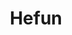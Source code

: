 ---
layout: place
title: "Hefun"
permalink: /virginia/blacksburg/hefun.html
stateAbbr: VA
stateName: Virginia
cityName: Blacksburg
seo:
  name: "Hefun"
  type: Restaurant
  links: https://blacksburghefun.com/
description: "Hefun serves delicious sushi in Blacksburg, Virginia. Try fresh Japanese dishes for a great dining experience. Available for takeout, delivery, lunch, and dinner."
place_id: ChIJQZw4VGOVTYgRizx5s-PVKHA
photos:
  - name: >-
      places/ChIJQZw4VGOVTYgRizx5s-PVKHA/photos/AeeoHcKzDGk5LElw4tGnWdUtsGm1rx2V7hV4luO-SDxcFRvWt2Sb3fUhg4Bz8HE_APdJI0PGPgSR98jnqISmN1mvdEdfoya0acK9wOD8kHpDYC4qRK8aaBO46ck2egpGZgGgVDj8eJPGARA4x8bIBv0WQeMGL8O1_xU_pGx7_wPnmoQFViu-IBy-VRq8SYQKN_qPomV2qovU8DdM3C9K4mdXFyz4HcAUuXSW8TaVoSEtJwxza6g0ZPxa_pDv9Tj35L0qCKWWUvyU0lxxg9-2sOyd4frKH5DYWbkbr6gXeKkN04QIdHzkxsh5M9edHinwE1IQnJe8CysrAkNnlyU3lBO1Thu0i63sZcYx4ODi34ZG-E_5I3zm-iAjg8Ral7RpzWRilmwXJ-upcLHlTVvxqEydf8W6oI8eVrexkbMajKKG0URj0O_c
    widthPx: 4032
    heightPx: 2268
    authorAttributions:
      - displayName: Peter Lo
        uri: https://maps.google.com/maps/contrib/100443560500762461797
        photoUri: >-
          https://lh3.googleusercontent.com/a-/ALV-UjXpRKxs3SeW5QSz_-GZ1e6QkLoEE3l6OVG0Zo2T1-TYtCZaGMmc=s100-p-k-no-mo
    flagContentUri: >-
      https://www.google.com/local/imagery/report/?cb_client=maps_api_places.places_api&image_key=!1e10!2sCIHM0ogKEICAgIDhsJacpAE&hl=en-US
    googleMapsUri: >-
      https://www.google.com/maps/place//data=!3m4!1e2!3m2!1sCIHM0ogKEICAgIDhsJacpAE!2e10!4m2!3m1!1s0x884d956354389c41:0x7028d5e3b3793c8b
  - name: >-
      places/ChIJQZw4VGOVTYgRizx5s-PVKHA/photos/AeeoHcKgygC71CpQv2eEevgCmPUfdgp1rejZMS7qjHMZsrINnAfHgSh4LJ82MV8feWpdA06Z6PnsU6wsyvKNPOYa-EuQxDDfpOZdklEILwlPwZ_IBrpj17rOIFhfkve27e4X-zPoj5Tf2v0RVht8pYkmNS3VJ5HuQ3nYN_YG-0AzmJiO2Yb3Cbnq6UBx4CkCUasigm4C679_ivIGIYjvLm47m9KyJ9hM4pVu7OghpPYeWlnZavQD-xzxr-3xZGaAQJWD9s-idt80da_kCcLgNvc7ZGo4lOe50sxxzgfuWPrGOYfMUdy8bUTnsSBSArcTj8iOP7elKKAixtD69-G9cCD1RF5I4yM4Ot27hBioXv_MWeYotF4PNXnBpDM6TBn42F0A_5Dchurx8rtcI4XQ7TjtXhGxGzh7fK0ghDFOYFZZhXeWvhTR
    widthPx: 4800
    heightPx: 3600
    authorAttributions:
      - displayName: David P. Ribbe
        uri: https://maps.google.com/maps/contrib/107049880171389154838
        photoUri: >-
          https://lh3.googleusercontent.com/a-/ALV-UjWGtXgRtV3dY6ZYX0_EJUVLIEKqROYRa1SYN9pSItR0yn7aUsJWFA=s100-p-k-no-mo
    flagContentUri: >-
      https://www.google.com/local/imagery/report/?cb_client=maps_api_places.places_api&image_key=!1e10!2sCIHM0ogKEICAgIDhxsnTjQE&hl=en-US
    googleMapsUri: >-
      https://www.google.com/maps/place//data=!3m4!1e2!3m2!1sCIHM0ogKEICAgIDhxsnTjQE!2e10!4m2!3m1!1s0x884d956354389c41:0x7028d5e3b3793c8b
  - name: >-
      places/ChIJQZw4VGOVTYgRizx5s-PVKHA/photos/AeeoHcJF0MD0fe_Ivwyp4cJkqYRIdZhD_-4NsD93V0NdCmrN3BSWkfPBa6GOyUMbz-XuvwycP0VS_5sfGgG0o0FJpdgn6_f25UbJJoxKQ2h8-z97ohrFs59lT4wFUI_3_5NfD5pS2lMV3of8BUj_hoICCko1XKgvKFize-VTBdO_VoiUZupyT6MhCcwbgQRKSFPmI36yfqtcKunQkkB-L9UctJmG39vKVg-QUDNVb93wODSumeE-7j_U950pyL93qnDgqPj5iYp_vx-EOhunzBd8D3hY7mg0bKl7Q2OmMl0CqtnQCaVMsHMJkRn1WOQ8jPadkdx9WMPBCfu9E_t7UHF5gJX8q6I_2p-C5Dw2-QDLxd4YrOA5WWW5BCKid4bzZmGXx6mQ4EwbKJus2KaaOFQog4liaYfDUOmGSoB8IZlfgsCqtg
    widthPx: 4800
    heightPx: 3600
    authorAttributions:
      - displayName: Kaelyn Globig
        uri: https://maps.google.com/maps/contrib/111271953805718721518
        photoUri: >-
          https://lh3.googleusercontent.com/a-/ALV-UjVLgoEar4Jivrek7rpm6znnd1NPWUomiVEWv_rZ7MJT5F8YYQyV=s100-p-k-no-mo
    flagContentUri: >-
      https://www.google.com/local/imagery/report/?cb_client=maps_api_places.places_api&image_key=!1e10!2sCIHM0ogKEICAgMCIm7K7LQ&hl=en-US
    googleMapsUri: >-
      https://www.google.com/maps/place//data=!3m4!1e2!3m2!1sCIHM0ogKEICAgMCIm7K7LQ!2e10!4m2!3m1!1s0x884d956354389c41:0x7028d5e3b3793c8b
  - name: >-
      places/ChIJQZw4VGOVTYgRizx5s-PVKHA/photos/AeeoHcKiy6sdSMqcTVM2ySSHDZJyI3o1ALHsBnDcWJe2Pi4MxklF0Ykiw6mEbkfEICj001fgSFps4LhqnyvXapaRhUfA8qECWITDpTMKJTcocEC6vnsIgGEJKRPM5Uiww_bAcmt4GccXXBWUQ-_z85Q65kZoquYzrvMf9CJxDIxs9cbwZ9f2llec4cS-GS3uVpRQ1V-brDjunuhzHh2X6-jnkbtIveuR_E6kbfGY4U4UsYPhwC9XZm9GjePyK53-JyAO38dyMCqcC4y3pdN0nEJ25YP-YsMaDrxfL5yBYBwMOLCGrijCV6mybPz1YoAH_KOr7OQTrkU5N4YR2aNnQ9y-SB68lXy3Art_VL8ZlBD_KtIjx1Hen9uC3oNGJH0oi4szfmGkxzl7M-GpXmCbOPvNDnQFqo7sPuw2t1pXz_ednsgpIA
    widthPx: 4032
    heightPx: 3024
    authorAttributions:
      - displayName: Sergio Hernandez
        uri: https://maps.google.com/maps/contrib/106746991746839471644
        photoUri: >-
          https://lh3.googleusercontent.com/a-/ALV-UjVaQf345GFC5_W4SuK9q5zzfFZJCf5zbUcrA5P9Qdc_92GQ8jocDw=s100-p-k-no-mo
    flagContentUri: >-
      https://www.google.com/local/imagery/report/?cb_client=maps_api_places.places_api&image_key=!1e10!2sCIHM0ogKEICAgMCQ3NnRBw&hl=en-US
    googleMapsUri: >-
      https://www.google.com/maps/place//data=!3m4!1e2!3m2!1sCIHM0ogKEICAgMCQ3NnRBw!2e10!4m2!3m1!1s0x884d956354389c41:0x7028d5e3b3793c8b
  - name: >-
      places/ChIJQZw4VGOVTYgRizx5s-PVKHA/photos/AeeoHcILuxrOdG4WseXzzVPX7XwA7-pCfBX4iyxzF9zA8Vj6ttltPErnRkoU-XWBcKLuxbBuLH9x-HZQIBiH7H06RX0yNLzeZ5o4-XMUYdf0P2bPfFg8FAii8dgsqfdQ51iNsFrYueXCYo9NJHEVZJY2lYc9vkU2iIvVCWU17pc6KkFTb0HAZDfXDeVCIFgHfcpbAQAeGBMylH80VTcV0pL_45cSAvbS5xkkkw3bAMde7ggxM0cj2P4k37NICEw2ap8FAKaNnIjgt1-whEJY1L62iIas3djp8ZDEMggk-vam4yCxRL439UerS4X9CXgiT5E2QmbixK8RYBMdIFWZn0tkF3EdT499Njo6FvK3JZdfx7zIOnPP_weun2D1Oh0RBTbpNYu-oXgx493aLMMRrD0csuXcfKAvSLkQaaC02_AR_UaEXG1d
    widthPx: 3024
    heightPx: 4032
    authorAttributions:
      - displayName: Yousra Essaadi
        uri: https://maps.google.com/maps/contrib/106506004916342403977
        photoUri: >-
          https://lh3.googleusercontent.com/a/ACg8ocJobiER3Ia4-GdWxQXP_oVS4YlIA8iRo1XmdMgeZ4BxfOae348=s100-p-k-no-mo
    flagContentUri: >-
      https://www.google.com/local/imagery/report/?cb_client=maps_api_places.places_api&image_key=!1e10!2sCIHM0ogKEICAgMDIjorMhgE&hl=en-US
    googleMapsUri: >-
      https://www.google.com/maps/place//data=!3m4!1e2!3m2!1sCIHM0ogKEICAgMDIjorMhgE!2e10!4m2!3m1!1s0x884d956354389c41:0x7028d5e3b3793c8b
  - name: >-
      places/ChIJQZw4VGOVTYgRizx5s-PVKHA/photos/AeeoHcLLCOUY7FK84mM0U7A_iPI1nutADaKefED5tPGGIxhTcAnRSAAB3G6a_yBcNOh269lgMLpJ2tMncPBG_I-KR0y8opZv3BFcX9a0b5BDnhmUulA3mA9ol2mIS3KIeXdsaUAu1MurZRN5XT4MwwOr1l4cx7PNqHMMuDXnLpJsVU1v3Yfgt6uwF6PzHNxw8wu28Dj4whmgU5RYwf8ILJQbyzaBiK8-31djnrCRLv1bRl-C0rPiLePyqQmPjsOfgIrmIuI7Q0YEFgroT0owNCNQuMACfeShTlVXld5f_sXjS4IiKuXYMIcmf9mHTlfSKxbNdGyLf1F6uUCqH1Qd68lt5u2hQT9tSRJ1nN576N_JOJgg4tBenKzqejfbR7jjmFyT0nQdcsZ1zTgHdvs9bn9_Dfb7tKCV7vZ3qXUBzv3rGNM
    widthPx: 3024
    heightPx: 4032
    authorAttributions:
      - displayName: Lily Lefave
        uri: https://maps.google.com/maps/contrib/111690367734501483191
        photoUri: >-
          https://lh3.googleusercontent.com/a/ACg8ocJ6TZcHskjRYUBnj2AZuCse37Sm0lZJA8NB48I6tOPG0OhPww=s100-p-k-no-mo
    flagContentUri: >-
      https://www.google.com/local/imagery/report/?cb_client=maps_api_places.places_api&image_key=!1e10!2sCIHM0ogKEICAgMDQicrldw&hl=en-US
    googleMapsUri: >-
      https://www.google.com/maps/place//data=!3m4!1e2!3m2!1sCIHM0ogKEICAgMDQicrldw!2e10!4m2!3m1!1s0x884d956354389c41:0x7028d5e3b3793c8b
  - name: >-
      places/ChIJQZw4VGOVTYgRizx5s-PVKHA/photos/AeeoHcKOUfE-_f4gBRfUEyEw1kSM9RTGlJE7Jv5cqXGrrIsN1Ldzfuv4sRlTKkC3Jk9t_XC6XXOBex029vue9DAS22p4frlp0CxGf5yXHcfWYuG0rrT5Yy2LUY5oziwpqVDQWmru5lU0ye4oePYejWLaj9XHJWv4O9n0bwueHgIuBofA3Gl1pfcKVgivaymrv7osKSAklSU4vlw8qwidgde1qQRyXzMGfmeTI3835t5MK5TF1X-EJj-xjCPXHgRnvGMlgGHx_rzYSwGqeiKgMuXwg7G-tK0TIUeWS2fx8nff9mQ2FGDSDST9ptoYdkDspZZ7Lvt5NIctxPxOEWcAn6j8D6-SZxvIKQ6A_nJ4ZO6WryKBWc1G8G_Lo2955QC70a2MRMDRVVbC6lVGK7sQG4rPhsm9Esjt1NwXECBsJpVBQV_Gbw
    widthPx: 4000
    heightPx: 3000
    authorAttributions:
      - displayName: Katelyn Aleise
        uri: https://maps.google.com/maps/contrib/106510830089747657911
        photoUri: >-
          https://lh3.googleusercontent.com/a-/ALV-UjU9_cIocybNcLtDCd-ZCqHQN9ip93O3o4FmB_E0q_R-etn_7AfYdg=s100-p-k-no-mo
    flagContentUri: >-
      https://www.google.com/local/imagery/report/?cb_client=maps_api_places.places_api&image_key=!1e10!2sCIHM0ogKEICAgIDnzLHtSg&hl=en-US
    googleMapsUri: >-
      https://www.google.com/maps/place//data=!3m4!1e2!3m2!1sCIHM0ogKEICAgIDnzLHtSg!2e10!4m2!3m1!1s0x884d956354389c41:0x7028d5e3b3793c8b
  - name: >-
      places/ChIJQZw4VGOVTYgRizx5s-PVKHA/photos/AeeoHcIN7IA8O8z69czy1e5mEwEVLo7kWzROVk-vz2oZ7ta2S3MRLR7yShTapUrdckZwSnj-CX-OcoMfP8mow0GIz2nPLV5TGg2b45--eisqAfg13EnVMJ-KLgsUjxA7ZXuU-Nd4xTMRvznHgeiHksF5IPFDYCZZT37vWK0dCeWXc2MqNELGcYGtyN6ETvAnXQQcR5btwC7x_iH96L8byetuhBUaTzDSqn_xFYa687SpCTZ9x94YqLrWrVNdqxsKPzzS8u_tNvabzqxvdahZH_GcfTbcsQh6mFGAJJfFo3j8LtwqSlJP9W_rw-hzH0irDj7fFAoc9jGkP7ydkPOBLMmQ-Tz8BIABgEqaNJvxpLy7ahK5hok23u1_QmpHEm1eilZG8z8TrXb96OgoT7sC5ao0zHDSkaFblwQCW5Pa1UawJ9FchQ
    widthPx: 3024
    heightPx: 4032
    authorAttributions:
      - displayName: Jason Chen
        uri: https://maps.google.com/maps/contrib/118288347671591690282
        photoUri: >-
          https://lh3.googleusercontent.com/a/ACg8ocJnIZReOVwSKaoO97F0MWD4lSUaJ494GYsYtlME09nQ7eEg_0I=s100-p-k-no-mo
    flagContentUri: >-
      https://www.google.com/local/imagery/report/?cb_client=maps_api_places.places_api&image_key=!1e10!2sCIHM0ogKEICAgICf-8_Beg&hl=en-US
    googleMapsUri: >-
      https://www.google.com/maps/place//data=!3m4!1e2!3m2!1sCIHM0ogKEICAgICf-8_Beg!2e10!4m2!3m1!1s0x884d956354389c41:0x7028d5e3b3793c8b
  - name: >-
      places/ChIJQZw4VGOVTYgRizx5s-PVKHA/photos/AeeoHcL5y1h0o-cNfWF4A2TfBhkQI1I4HUARX7vXqx0CCCEdghCcWJfXpznacqh3EsJwx6ei-uorfyEEacGiAVzubPHlrRO0LPalJQUmw6L45Sdg7Mmdbmg3Ciu3eID5MH9tSc0ng6w01uD38mdVxWZz6Kycxm4MlirCFpvkJze6EOz2UnTDPOrr-f1vW1fV3CrJsSZ6NpTto7iay6Mi9Gp1unmYSzSHzKNt-Qg-dfXWhCCOGzA_QiPIa3JD9sZvF1Pdyp0PbfOdsZidOOsoNxe-ZA1f5BL1lbzsGoqpt-8gMG0z9tGCja8_vgi-yvNdewmPZZGTuIuPVmikpHmzLEggbeidr7gp7ioECflSjwyoNIkBcKKZdWwaweyNf3B7OGl6PmYtkNMFxOdBDe9Gicnv8XtKFNcui5iHg2mb6ru68p4TLA
    widthPx: 3024
    heightPx: 4032
    authorAttributions:
      - displayName: Autumn Munsell
        uri: https://maps.google.com/maps/contrib/104296467931306863993
        photoUri: >-
          https://lh3.googleusercontent.com/a/ACg8ocLGazss_-30ZomKpldRoonwFeZnV4R27cLOzdua6dEyTzYwxw=s100-p-k-no-mo
    flagContentUri: >-
      https://www.google.com/local/imagery/report/?cb_client=maps_api_places.places_api&image_key=!1e10!2sCIHM0ogKEICAgMCw1oDwNQ&hl=en-US
    googleMapsUri: >-
      https://www.google.com/maps/place//data=!3m4!1e2!3m2!1sCIHM0ogKEICAgMCw1oDwNQ!2e10!4m2!3m1!1s0x884d956354389c41:0x7028d5e3b3793c8b
  - name: >-
      places/ChIJQZw4VGOVTYgRizx5s-PVKHA/photos/AeeoHcIO9lUPnuHNsRFzefsGqe4k9R1JklSwJCwex6TWR24ipe4HICCQvQMCgTbDomQBWxh7KkkoanZ3oL7094p9tr_G3YWcO-5_afIcFaNscRCIgCFjvW5P_2t1B1b505gGj1fJSYRyqPhkVGP86dtuC4Jl2ZvSjrk1a7etwOxMnp65hjaF9vzSEwUfWmcpOrkww-L3rxjqh0kfc961s_JGFiW7kNjnpkzdUt9fOFWM2iLKwUKTYFDzGN1xNLjCGY5ah1FvWHRp2aQji-F2OCHKJ7FtkCcUZ9cM-tmj9mLkYiZKIZXMGVg-_GLFDa9hGyb6tLKxE-N_RwBg7UoLDPqQnSXkCUads31XsQV-xlAockNkx1vkzF59w0eZ_btZ4XRHi7DJPCIxMBkdvxJ28g53bdfHEPQXsSBaVwt73aWv_0q9ZQ
    widthPx: 3024
    heightPx: 4032
    authorAttributions:
      - displayName: Fabiola Rodriguez
        uri: https://maps.google.com/maps/contrib/114942443208175528635
        photoUri: >-
          https://lh3.googleusercontent.com/a/ACg8ocIqBP8zlwa7kbt2xRTMuWKWuY0wqgM9aEv0s5KBmKZXQjpeKw=s100-p-k-no-mo
    flagContentUri: >-
      https://www.google.com/local/imagery/report/?cb_client=maps_api_places.places_api&image_key=!1e10!2sCIHM0ogKEICAgICXzNeyaA&hl=en-US
    googleMapsUri: >-
      https://www.google.com/maps/place//data=!3m4!1e2!3m2!1sCIHM0ogKEICAgICXzNeyaA!2e10!4m2!3m1!1s0x884d956354389c41:0x7028d5e3b3793c8b
address: 428 N Main St, Blacksburg, VA 24060, USA
street: 428 N Main St
city: Blacksburg
state: VA
zip: '24060'
country: USA
neighborhood: Downtown
latitude: '37.231928'
longitude: '-80.416113'
accessibility_options:
  wheelchairAccessibleParking: true
  wheelchairAccessibleEntrance: true
  wheelchairAccessibleRestroom: true
  wheelchairAccessibleSeating: true
business_status: OPERATIONAL
name: Hefun
google_maps_links:
  directionsUri: >-
    https://www.google.com/maps/dir//''/data=!4m7!4m6!1m1!4e2!1m2!1m1!1s0x884d956354389c41:0x7028d5e3b3793c8b!3e0
  placeUri: https://maps.google.com/?cid=8081944705261714571
  writeAReviewUri: >-
    https://www.google.com/maps/place//data=!4m3!3m2!1s0x884d956354389c41:0x7028d5e3b3793c8b!12e1
  reviewsUri: >-
    https://www.google.com/maps/place//data=!4m4!3m3!1s0x884d956354389c41:0x7028d5e3b3793c8b!9m1!1b1
  photosUri: >-
    https://www.google.com/maps/place//data=!4m3!3m2!1s0x884d956354389c41:0x7028d5e3b3793c8b!10e5
primary_type: Japanese Restaurant
opening_hours:
  regular: null
  current: null
secondary_opening_hours:
  regular:
    weekdayDescriptions: null
    type: null
  current:
    weekdayDescriptions: null
    type: null
phone: (540) 739-3101
price_level: PRICE_LEVEL_MODERATE
price_range: $10 &ndash; $20
rating: '4.6'
rating_count: 486
website: https://blacksburghefun.com/
reviews:
  - name: >-
      places/ChIJQZw4VGOVTYgRizx5s-PVKHA/reviews/ChdDSUhNMG9nS0VJQ0FnTUNRM05uUjZ3RRAB
    relativePublishTimeDescription: a month ago
    rating: 4
    text:
      text: >-
        Great option for downtown Blacksburg! Visiting again this town and ended
        up here for lunch on a Sunday. The service was great, quick and very
        cordial, for a table of 7 and the order was all correct. We tried Pork
        Gyozas, Takoyaki and Edamame to start. The Gyozas were pretty good, but
        I think the Takoyaki was short on flavor, perhaps a bit more Takoyaki
        sauce and mayo on top was required. For mains couple of ones from the
        menu that you see in the pictures. The only one dish that did not fully
        satisfy one of us was the Shoyu Ramen (3.5/5.0), the broth and chicken
        were just ok. On the other hand the Hefun Tokontsu Ramen was pretty good
        and the chashu pork was well done. The dish came with enough of it, I
        ordered extra chashu but I don't think it was necessary. Overall a good
        experience and this place is certainly one of the better ones in this
        town. Give it a try!
      languageCode: en
    originalText:
      text: >-
        Great option for downtown Blacksburg! Visiting again this town and ended
        up here for lunch on a Sunday. The service was great, quick and very
        cordial, for a table of 7 and the order was all correct. We tried Pork
        Gyozas, Takoyaki and Edamame to start. The Gyozas were pretty good, but
        I think the Takoyaki was short on flavor, perhaps a bit more Takoyaki
        sauce and mayo on top was required. For mains couple of ones from the
        menu that you see in the pictures. The only one dish that did not fully
        satisfy one of us was the Shoyu Ramen (3.5/5.0), the broth and chicken
        were just ok. On the other hand the Hefun Tokontsu Ramen was pretty good
        and the chashu pork was well done. The dish came with enough of it, I
        ordered extra chashu but I don't think it was necessary. Overall a good
        experience and this place is certainly one of the better ones in this
        town. Give it a try!
      languageCode: en
    authorAttribution:
      displayName: Sergio Hernandez
      uri: https://www.google.com/maps/contrib/106746991746839471644/reviews
      photoUri: >-
        https://lh3.googleusercontent.com/a-/ALV-UjVaQf345GFC5_W4SuK9q5zzfFZJCf5zbUcrA5P9Qdc_92GQ8jocDw=s128-c0x00000000-cc-rp-mo-ba5
    publishTime: '2025-03-02T22:58:23.752055Z'
    flagContentUri: >-
      https://www.google.com/local/review/rap/report?postId=ChdDSUhNMG9nS0VJQ0FnTUNRM05uUjZ3RRAB&d=17924085&t=1
    googleMapsUri: >-
      https://www.google.com/maps/reviews/data=!4m6!14m5!1m4!2m3!1sChdDSUhNMG9nS0VJQ0FnTUNRM05uUjZ3RRAB!2m1!1s0x884d956354389c41:0x7028d5e3b3793c8b
  - name: >-
      places/ChIJQZw4VGOVTYgRizx5s-PVKHA/reviews/ChZDSUhNMG9nS0VJQ0FnTUNBeDdIeVpnEAE
    relativePublishTimeDescription: 2 months ago
    rating: 5
    text:
      text: >-
        I’m having a great meal at Hefun! The food is absolutely
        delicious—fresh, flavorful, and perfectly cooked. The service is also
        fantastic; the staff is friendly and attentive. The atmosphere is cozy
        and welcoming. Definitely a place worth coming back to!
      languageCode: en
    originalText:
      text: >-
        I’m having a great meal at Hefun! The food is absolutely
        delicious—fresh, flavorful, and perfectly cooked. The service is also
        fantastic; the staff is friendly and attentive. The atmosphere is cozy
        and welcoming. Definitely a place worth coming back to!
      languageCode: en
    authorAttribution:
      displayName: 薄琬尧
      uri: https://www.google.com/maps/contrib/102337871560201141626/reviews
      photoUri: >-
        https://lh3.googleusercontent.com/a/ACg8ocK0mFQzzZGvwxvhcbmT1Kn4wt0WB5f-U-kWVoacpOAGPr0yiQ=s128-c0x00000000-cc-rp-mo
    publishTime: '2025-02-04T23:27:24.092900Z'
    flagContentUri: >-
      https://www.google.com/local/review/rap/report?postId=ChZDSUhNMG9nS0VJQ0FnTUNBeDdIeVpnEAE&d=17924085&t=1
    googleMapsUri: >-
      https://www.google.com/maps/reviews/data=!4m6!14m5!1m4!2m3!1sChZDSUhNMG9nS0VJQ0FnTUNBeDdIeVpnEAE!2m1!1s0x884d956354389c41:0x7028d5e3b3793c8b
  - name: >-
      places/ChIJQZw4VGOVTYgRizx5s-PVKHA/reviews/ChZDSUhNMG9nS0VJQ0FnTUNJMU4zdVBnEAE
    relativePublishTimeDescription: 2 weeks ago
    rating: 5
    text:
      text: >-
        My favorite spot near campus. Their lunch deals during the week are
        worth the price. If it’s your first time I would recommend the Japanese
        rice bowls.
      languageCode: en
    originalText:
      text: >-
        My favorite spot near campus. Their lunch deals during the week are
        worth the price. If it’s your first time I would recommend the Japanese
        rice bowls.
      languageCode: en
    authorAttribution:
      displayName: Kasidy Davis
      uri: https://www.google.com/maps/contrib/116531999801821752775/reviews
      photoUri: >-
        https://lh3.googleusercontent.com/a-/ALV-UjX7EO9oiqu-eQUx9dlQ8f6vlJqntkwqIIxZ6AAwJ7XOPtoDKInh=s128-c0x00000000-cc-rp-mo
    publishTime: '2025-03-30T16:31:19.047772Z'
    flagContentUri: >-
      https://www.google.com/local/review/rap/report?postId=ChZDSUhNMG9nS0VJQ0FnTUNJMU4zdVBnEAE&d=17924085&t=1
    googleMapsUri: >-
      https://www.google.com/maps/reviews/data=!4m6!14m5!1m4!2m3!1sChZDSUhNMG9nS0VJQ0FnTUNJMU4zdVBnEAE!2m1!1s0x884d956354389c41:0x7028d5e3b3793c8b
  - name: >-
      places/ChIJQZw4VGOVTYgRizx5s-PVKHA/reviews/ChdDSUhNMG9nS0VJQ0FnSURuekxIdDhnRRAB
    relativePublishTimeDescription: 6 months ago
    rating: 5
    text:
      text: >-
        This was out first time here and it was phenomenal. The service was
        quick and friendly. Loved the atmosphere. It was beautiful outside with
        a lovely breeze going through the restaurant. I ordered the vegetable
        fried rice and it was legitimately the best fried rice I've ever had. It
        was so flavorful, and the vegetables were perfectly tender. I can't
        remember what my boyfriend got, but it was eel over rice, and the
        presentation was beautiful. He loves Japanese food and said it was the
        best cooked eel he's had. Can't wait to go back and get their sushi.
      languageCode: en
    originalText:
      text: >-
        This was out first time here and it was phenomenal. The service was
        quick and friendly. Loved the atmosphere. It was beautiful outside with
        a lovely breeze going through the restaurant. I ordered the vegetable
        fried rice and it was legitimately the best fried rice I've ever had. It
        was so flavorful, and the vegetables were perfectly tender. I can't
        remember what my boyfriend got, but it was eel over rice, and the
        presentation was beautiful. He loves Japanese food and said it was the
        best cooked eel he's had. Can't wait to go back and get their sushi.
      languageCode: en
    authorAttribution:
      displayName: Katelyn Aleise
      uri: https://www.google.com/maps/contrib/106510830089747657911/reviews
      photoUri: >-
        https://lh3.googleusercontent.com/a-/ALV-UjU9_cIocybNcLtDCd-ZCqHQN9ip93O3o4FmB_E0q_R-etn_7AfYdg=s128-c0x00000000-cc-rp-mo-ba3
    publishTime: '2024-10-03T20:29:35.757965Z'
    flagContentUri: >-
      https://www.google.com/local/review/rap/report?postId=ChdDSUhNMG9nS0VJQ0FnSURuekxIdDhnRRAB&d=17924085&t=1
    googleMapsUri: >-
      https://www.google.com/maps/reviews/data=!4m6!14m5!1m4!2m3!1sChdDSUhNMG9nS0VJQ0FnSURuekxIdDhnRRAB!2m1!1s0x884d956354389c41:0x7028d5e3b3793c8b
  - name: >-
      places/ChIJQZw4VGOVTYgRizx5s-PVKHA/reviews/ChdDSUhNMG9nS0VJQ0FnTUNJbU5lMTZRRRAB
    relativePublishTimeDescription: 2 weeks ago
    rating: 3
    text:
      text: >-
        For what tries to be a more upscale experience it's not doing so hot. 
        Staff was friendly and service was fast, but the ambiance is pretty weak
        and feels a bit dated...and the food was meh.  I ordered the recommended
        beef rice dish. was very sweet and beef very fatty.  Didn't enjoy it. 
        Sushi was cut into tiny pieces and some pieces didn't even have fish in
        them.
      languageCode: en
    originalText:
      text: >-
        For what tries to be a more upscale experience it's not doing so hot. 
        Staff was friendly and service was fast, but the ambiance is pretty weak
        and feels a bit dated...and the food was meh.  I ordered the recommended
        beef rice dish. was very sweet and beef very fatty.  Didn't enjoy it. 
        Sushi was cut into tiny pieces and some pieces didn't even have fish in
        them.
      languageCode: en
    authorAttribution:
      displayName: Justin Mayer
      uri: https://www.google.com/maps/contrib/109444647326933922683/reviews
      photoUri: >-
        https://lh3.googleusercontent.com/a-/ALV-UjVprNcK7jMFdCTR-A1YeiCgKDnrEYCZJq14DAwWmWAvD5knZM8e=s128-c0x00000000-cc-rp-mo-ba2
    publishTime: '2025-03-30T01:38:49.208885Z'
    flagContentUri: >-
      https://www.google.com/local/review/rap/report?postId=ChdDSUhNMG9nS0VJQ0FnTUNJbU5lMTZRRRAB&d=17924085&t=1
    googleMapsUri: >-
      https://www.google.com/maps/reviews/data=!4m6!14m5!1m4!2m3!1sChdDSUhNMG9nS0VJQ0FnTUNJbU5lMTZRRRAB!2m1!1s0x884d956354389c41:0x7028d5e3b3793c8b
parking_options:
  freeParkingLot: true
  freeStreetParking: true
  paidStreetParking: true
  valetParking: false
payment_options:
  acceptsCreditCards: true
  acceptsDebitCards: true
  acceptsCashOnly: false
  acceptsNfc: true
allow_dogs: null
curbside_pickup: null
delivery: true
dine_in: true
good_for_children: null
good_for_groups: null
good_for_sports: false
live_music: false
menu_for_children: null
outdoor_seating: true
reservable: null
restroom: true
serves_beer: true
serves_breakfast: null
serves_brunch: false
serves_cocktails: true
serves_coffee: true
serves_dinner: true
serves_dessert: true
serves_lunch: true
serves_vegetarian_food: true
serves_wine: true
takeout: true
summary: null

---